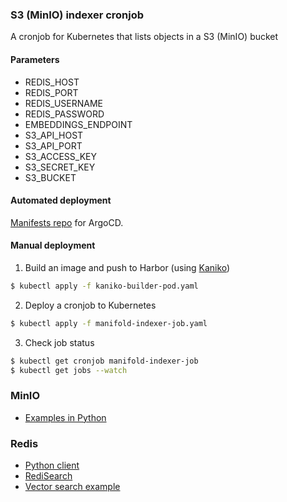 ### S3 (MinIO) indexer cronjob 


A cronjob for Kubernetes that lists objects in a S3 (MinIO) bucket


#### Parameters

  * REDIS_HOST
  * REDIS_PORT
  * REDIS_USERNAME
  * REDIS_PASSWORD
  * EMBEDDINGS_ENDPOINT
  * S3_API_HOST
  * S3_API_PORT
  * S3_ACCESS_KEY
  * S3_SECRET_KEY
  * S3_BUCKET

#### Automated deployment

[Manifests repo](https://github.com/vtqveant/manifold-deployment-conf) for ArgoCD.


#### Manual deployment

1. Build an image and push to Harbor (using [Kaniko](https://github.com/GoogleContainerTools/kaniko#running-kaniko-in-a-kubernetes-cluster))

```bash
$ kubectl apply -f kaniko-builder-pod.yaml
```

2. Deploy a cronjob to Kubernetes

```bash
$ kubectl apply -f manifold-indexer-job.yaml
```

3. Check job status

```bash
$ kubectl get cronjob manifold-indexer-job
$ kubectl get jobs --watch
```


### MinIO 

  * [Examples in Python](https://github.com/minio/minio-py)


### Redis

  * [Python client](https://redis.io/docs/clients/python/)
  * [RediSearch](https://github.com/RediSearch/redisearch-getting-started)
  * [Vector search example](https://redis.io/docs/interact/search-and-query/search/vectors/)